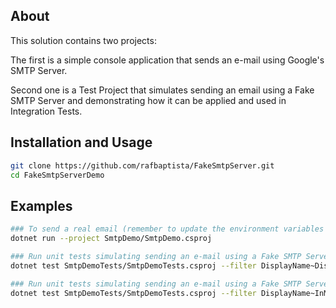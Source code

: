 ## About

This solution contains two projects: 

The first is a simple console application that sends an e-mail using Google's SMTP Server.

Second one is a Test Project that simulates sending an email using a Fake SMTP Server and demonstrating how it can be applied and used in Integration Tests.


## Installation and Usage
```bash
git clone https://github.com/rafbaptista/FakeSmtpServer.git
cd FakeSmtpServerDemo
```
## Examples
```bash
### To send a real email (remember to update the environment variables with your credentials)
dotnet run --project SmtpDemo/SmtpDemo.csproj
```

```bash
### Run unit tests simulating sending an e-mail using a Fake SMTP Server and storing tbe email on disk 
dotnet test SmtpDemoTests/SmtpDemoTests.csproj --filter DisplayName~DiskEmailIntegrationTests
```

```bash
### Run unit tests simulating sending an e-mail using a Fake SMTP Server and storing tbe email in memory 
dotnet test SmtpDemoTests/SmtpDemoTests.csproj --filter DisplayName~InMemoryEmailIntegrationTests
```